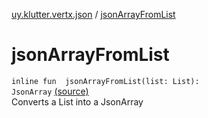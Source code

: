 [uy.klutter.vertx.json](index.md) / [jsonArrayFromList](.)


# jsonArrayFromList
<code>inline fun <T> jsonArrayFromList(list: List<T>): JsonArray</code> [(source)](https://github.com/kohesive/klutter/blob/master/vertx3-jdk8/src/main/kotlin/uy/klutter/vertx/json/VertxJson.kt#L35)<br/>
Converts a List into a JsonArray


